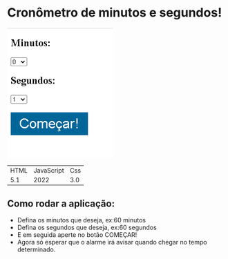 # Cronômetro de minutos e segundos!
<img src="Screenshot_1.png">

<table>
  <tr>
    <td>HTML</td>
    <td>JavaScript</td>
    <td>Css</td>
  </tr>
   
  <tr>
    <td>5.1</td>
    <td>2022</td>
    <td>3.0</td>
  </tr>
</table>

## Como rodar a aplicação:
<ul>
<li>Defina os minutos que deseja, ex:60 minutos
<li>Defina os segundos que deseja, ex:60 segundos
<li>E em seguida aperte no botão COMEÇAR!
<li>Agora só esperar que o alarme irá avisar quando chegar no tempo determinado.
</ul>
